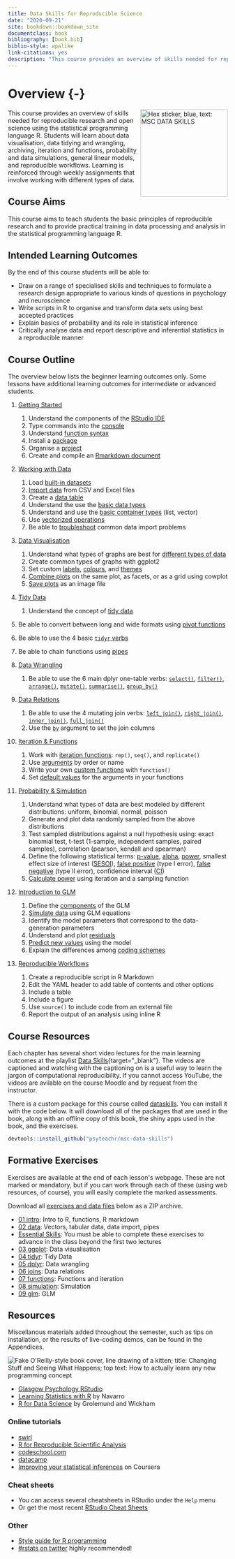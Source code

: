 ```yaml
--- 
title: Data Skills for Reproducible Science
date: "2020-09-21"
site: bookdown::bookdown_site
documentclass: book
bibliography: [book.bib]
biblio-style: apalike
link-citations: yes
description: "This course provides an overview of skills needed for reproducible research and open science using the statistical programming language R. Students will learn about data visualisation, data tidying and wrangling, archiving, iteration and functions, probability and data simulations, general linear models, and reproducible workflows. Learning is reinforced through weekly assignments that involve working with different types of data."
---
```


# Overview {-}

<img src="images/data_skills.png" style="width: 200px; float: right;"
     alt="Hex sticker, blue, text: MSC DATA SKILLS">

This course provides an overview of skills needed for reproducible research and open science using the statistical programming language R. Students will learn about data visualisation, data tidying and wrangling, archiving, iteration and functions, probability and data simulations, general linear models, and reproducible workflows. Learning is reinforced through weekly assignments that involve working with different types of data.


## Course Aims

This course aims to teach students the basic principles of reproducible research and to provide practical training in data processing and analysis in the statistical programming language R.


## Intended Learning Outcomes

By the end of this course students will be able to:

*	Draw on a range of specialised skills and techniques to formulate a research design appropriate to various kinds of questions in psychology and neuroscience
*	Write scripts in R to organise and transform data sets using best accepted practices
*	Explain basics of probability and its role in statistical inference
*	Critically analyse data and report descriptive and inferential statistics in a reproducible manner


## Course Outline

The overview below lists the beginner learning outcomes only. Some lessons have additional learning outcomes for intermediate or advanced students.

1. [Getting Started](#intro)
    1. Understand the components of the [RStudio IDE](#rstudio_ide)
    2. Type commands into the [console](#console)
    3. Understand [function syntax](#function_syx)
    4. Install a [package](#install-package)
    5. Organise a [project](#projects)
    6. Create and compile an [Rmarkdown document](#rmarkdown)

2. [Working with Data](#data)
    1. Load [built-in datasets](#builtin)
    2. [Import data](#import_data) from CSV and Excel files
    3. Create a [data table](#tables)
    4. Understand the use the [basic data types](#data_types)
    5. Understand and use the [basic container types](#containers) (list, vector)
    6. Use [vectorized operations](#vectorized_ops)
    7. Be able to [troubleshoot](#Troubleshooting) common data import problems

3. [Data Visualisation](#ggplot)
    1. Understand what types of graphs are best for [different types of data](#vartypes)
    2. Create common types of graphs with ggplot2
    3. Set custom [labels](#custom-labels),  [colours](#custom-colours), and [themes](#themes)
    4. [Combine plots](combo_plots) on the same plot, as facets, or as a grid using cowplot
    5. [Save plots](#ggsave) as an image file

4. [Tidy Data](#tidyr)
    1. Understand the concept of [tidy data](#tidy-data)
  2. Be able to convert between long and wide formats using [pivot functions](#pivot)
  3. Be able to use the 4 basic [`tidyr` verbs](#tidy-verbs)
  4. Be able to chain functions using [pipes](#pipes)

5. [Data Wrangling](#dplyr)
    1. Be able to use the 6 main dplyr one-table verbs: [`select()`](#select), [`filter()`](#filter), [`arrange()`](#arrange), [`mutate()`](#mutate), [`summarise()`](#summarise), [`group_by()`](#group_by)

6. [Data Relations](#joins)
    1. Be able to use the 4 mutating join verbs: [`left_join()`](#left_join), [`right_join()`](#right_join), [`inner_join()`](#inner_join), [`full_join()`](#full_join)
    2. Use the [`by`](#join-by) argument to set the join columns

7. [Iteration & Functions](#func)
    1. Work with [iteration functions](#iteration-functions): `rep()`, `seq()`, and `replicate()`
    2. Use [arguments](#arguments) by order or name
    3. Write your own [custom functions](#custom-functions) with `function()`
    4. Set [default values](#defaults) for the arguments in your functions

8. [Probability & Simulation](#sim)
    1. Understand what types of data are best modeled by different distributions: uniform, binomial, normal, poisson
    2. Generate and plot data randomly sampled from the above distributions
    3. Test sampled distributions against a null hypothesis using: exact binomial test, t-test (1-sample, independent samples, paired samples), correlation (pearson, kendall and spearman)
    4. Define the following statistical terms: [p-value](#p-value), [alpha](#alpha), [power](#power), smallest effect size of interest ([SESOI](#sesoi)), [false positive](#false-pos) (type I error), [false negative](#false-neg) (type II error), confidence interval ([CI](#conf-inf))
    5. [Calculate power](#calc-power) using iteration and a sampling function

9. [Introduction to GLM](#glm)
    1. Define the [components](#glm-components) of the GLM
    2. [Simulate data](#sim-glm) using GLM equations
    3. Identify the model parameters that correspond to the data-generation parameters
    4. Understand and plot [residuals](#residuals)
    5. [Predict new values](#predict) using the model
    6. Explain the differences among [coding schemes](#coding-schemes) 

10. [Reproducible Workflows](#repro)
    1. Create a reproducible script in R Markdown
    2. Edit the YAML header to add table of contents and other options
    3. Include a table 
    4. Include a figure 
    5. Use `source()` to include code from an external file 
    6. Report the output of an analysis using inline R

## Course Resources

Each chapter has several short video lectures for the main learning outcomes at the playlist [Data Skills](https://www.youtube.com/playlist?list=PLA2iRWVwbpTIweEBHD2dOKjZHK1atRmXt){target="_blank"}. The videos are captioned and watching with the captioning on is a useful way to learn the jargon of computational reproducibility. If you cannot access YouTube, the videos are avilable on the course Moodle and by request from the instructor.

There is a custom package for this course called [dataskills](https://github.com/psyteachr/msc-data-skills). You can install it with the code below. It will download all of the packages that are used in the book, along with an offline copy of this book, the shiny apps used in the book, and the exercises.


```r
devtools::install_github("psyteachr/msc-data-skills")
```


## Formative Exercises

Exercises are available at the end of each lesson's webpage. These are not marked or mandatory, but if you can work through each of these (using web resources, of course), you will easily complete the marked assessments. 

Download all [exercises and data files](exercises/msc-data-skills-exercises.zip) below as a ZIP archive.

* [01 intro](exercises/01_intro_exercise.Rmd): Intro to R, functions, R markdown
* [02 data](exercises/02_data_exercise.Rmd): Vectors, tabular data, data import, pipes
* [Essential Skills](exercises/essential_skills_exercise.Rmd): You must be able to complete these exercises to advance in the class beyond the first two lectures
* [03 ggplot](exercises/03_ggplot_exercise.Rmd): Data visualisation
* [04 tidyr](exercises/04_tidyr_exercise.Rmd): Tidy Data
* [05 dplyr](exercises/05_dplyr_exercise.Rmd): Data wrangling
* [06 joins](exercises/06_joins_exercise.Rmd): Data relations
* [07 functions](exercises/07_func_exercise.Rmd): Functions and iteration
* [08 simulation](exercises/08_sim_exercise.Rmd): Simulation
* [09 glm](exercises/09_glm_exercise.Rmd): GLM


## Resources

Miscellanous materials added throughout the semester, such as tips on installation, or the results of live-coding demos, can be found in the Appendices.

<img src="images/memes/changing-stuff.jpg" class="right meme"
     alt="Fake O'Reilly-style book cover, line drawing of a kitten; title: Changing Stuff and Seeing What Happens; top text: How to actually learn any new programming concept"/>

- <a href="http://rstudio1.psy.gla.ac.uk" target="_blank">Glasgow Psychology RStudio</a> 
- [Learning Statistics with R](https://learningstatisticswithr-bookdown.netlify.com) by Navarro
- [R for Data Science](http://r4ds.had.co.nz) by Grolemund and Wickham

### Online tutorials

- [swirl](http://swirlstats.com)
- [R for Reproducible Scientific Analysis](http://swcarpentry.github.io/r-novice-gapminder/)
- [codeschool.com](http://tryr.codeschool.com)
- [datacamp](https://www.datacamp.com/courses/free-introduction-to-r)
- [Improving your statistical inferences](https://www.coursera.org/learn/statistical-inferences/) on Coursera

### Cheat sheets
  
- You can access several cheatsheets in RStudio under the `Help` menu
- Or get the most recent [RStudio Cheat Sheets](https://www.rstudio.com/resources/cheatsheets/) 

### Other

- [Style guide for R programming](http://style.tidyverse.org)
- [#rstats on twitter](https://twitter.com/search?q=%2523rstats) highly recommended!


